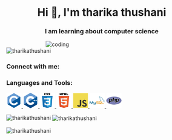 <h1 align="center">Hi 👋, I'm tharika thushani</h1>
<h3 align="center">I am learning about computer science</h3>
<img align="right" alt="coding" width="400" src="https://images.static-collegedunia.com/public/image//f57c4d1979de06e49b1dd15d02ecd231.gif">


<p align="left"> <img src="https://komarev.com/ghpvc/?username=tharikathushani&label=Profile%20views&color=0e75b6&style=flat" alt="tharikathushani" /> </p>

<h3 align="left">Connect with me:</h3>
<p align="left">
</p>

<h3 align="left">Languages and Tools:</h3>
<p align="left"> <a href="https://www.cprogramming.com/" target="_blank" rel="noreferrer"> <img src="https://raw.githubusercontent.com/devicons/devicon/master/icons/c/c-original.svg" alt="c" width="40" height="40"/> </a> <a href="https://www.w3schools.com/cpp/" target="_blank" rel="noreferrer"> <img src="https://raw.githubusercontent.com/devicons/devicon/master/icons/cplusplus/cplusplus-original.svg" alt="cplusplus" width="40" height="40"/> </a> <a href="https://www.w3schools.com/css/" target="_blank" rel="noreferrer"> <img src="https://raw.githubusercontent.com/devicons/devicon/master/icons/css3/css3-original-wordmark.svg" alt="css3" width="40" height="40"/> </a> <a href="https://www.w3.org/html/" target="_blank" rel="noreferrer"> <img src="https://raw.githubusercontent.com/devicons/devicon/master/icons/html5/html5-original-wordmark.svg" alt="html5" width="40" height="40"/> </a> <a href="https://developer.mozilla.org/en-US/docs/Web/JavaScript" target="_blank" rel="noreferrer"> <img src="https://raw.githubusercontent.com/devicons/devicon/master/icons/javascript/javascript-original.svg" alt="javascript" width="40" height="40"/> </a> <a href="https://www.mysql.com/" target="_blank" rel="noreferrer"> <img src="https://raw.githubusercontent.com/devicons/devicon/master/icons/mysql/mysql-original-wordmark.svg" alt="mysql" width="40" height="40"/> </a> <a href="https://www.php.net" target="_blank" rel="noreferrer"> <img src="https://raw.githubusercontent.com/devicons/devicon/master/icons/php/php-original.svg" alt="php" width="40" height="40"/> </a> </p>

<p><img align="left" src="https://github-readme-stats.vercel.app/api/top-langs?username=tharikathushani&show_icons=true&locale=en&layout=compact" alt="tharikathushani" /></p>

<p>&nbsp;<img align="center" src="https://github-readme-stats.vercel.app/api?username=tharikathushani&show_icons=true&locale=en" alt="tharikathushani" /></p>

<p><img align="center" src="https://github-readme-streak-stats.herokuapp.com/?user=tharikathushani&" alt="tharikathushani" /></p>
